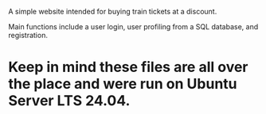 A simple website intended for buying train tickets at a discount.

Main functions include a user login, user profiling from a SQL database, and registration.
# Keep in mind these files are all over the place and were run on Ubuntu Server LTS 24.04.

